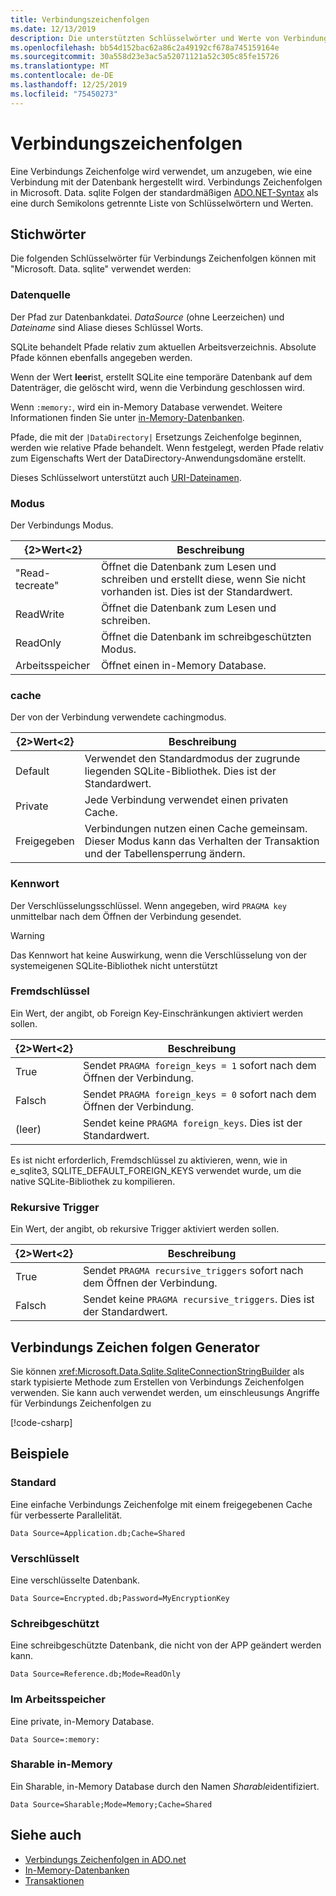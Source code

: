 ```yaml
---
title: Verbindungszeichenfolgen
ms.date: 12/13/2019
description: Die unterstützten Schlüsselwörter und Werte von Verbindungs Zeichenfolgen.
ms.openlocfilehash: bb54d152bac62a86c2a49192cf678a745159164e
ms.sourcegitcommit: 30a558d23e3ac5a52071121a52c305c85fe15726
ms.translationtype: MT
ms.contentlocale: de-DE
ms.lasthandoff: 12/25/2019
ms.locfileid: "75450273"
---
```

# <a name="connection-strings"></a>Verbindungszeichenfolgen

Eine Verbindungs Zeichenfolge wird verwendet, um anzugeben, wie eine Verbindung mit der Datenbank hergestellt wird. Verbindungs Zeichenfolgen in Microsoft. Data. sqlite Folgen der standardmäßigen [ADO.NET-Syntax](../../../framework/data/adonet/connection-strings.md) als eine durch Semikolons getrennte Liste von Schlüsselwörtern und Werten.

## <a name="keywords"></a>Stichwörter

Die folgenden Schlüsselwörter für Verbindungs Zeichenfolgen können mit "Microsoft. Data. sqlite" verwendet werden:

### <a name="data-source"></a>Datenquelle

Der Pfad zur Datenbankdatei. *DataSource* (ohne Leerzeichen) und *Dateiname* sind Aliase dieses Schlüssel Worts.

SQLite behandelt Pfade relativ zum aktuellen Arbeitsverzeichnis. Absolute Pfade können ebenfalls angegeben werden.

Wenn der Wert **leer**ist, erstellt SQLite eine temporäre Datenbank auf dem Datenträger, die gelöscht wird, wenn die Verbindung geschlossen wird.

Wenn `:memory:`, wird ein in-Memory Database verwendet. Weitere Informationen finden Sie unter [in-Memory-Datenbanken](in-memory-databases.md).

Pfade, die mit der `|DataDirectory|` Ersetzungs Zeichenfolge beginnen, werden wie relative Pfade behandelt. Wenn festgelegt, werden Pfade relativ zum Eigenschafts Wert der DataDirectory-Anwendungsdomäne erstellt.

Dieses Schlüsselwort unterstützt auch [URI-Dateinamen](https://www.sqlite.org/uri.html).

### <a name="mode"></a>Modus

Der Verbindungs Modus.

| {2&gt;Wert&lt;2}           | Beschreibung                                                                                        |
| --------------- | -------------------------------------------------------------------------------------------------- |
| "Read-tecreate" | Öffnet die Datenbank zum Lesen und schreiben und erstellt diese, wenn Sie nicht vorhanden ist. Dies ist der Standardwert. |
| ReadWrite       | Öffnet die Datenbank zum Lesen und schreiben.                                                        |
| ReadOnly        | Öffnet die Datenbank im schreibgeschützten Modus.                                                              |
| Arbeitsspeicher          | Öffnet einen in-Memory Database.                                                                       |

### <a name="cache"></a>cache

Der von der Verbindung verwendete cachingmodus.

| {2&gt;Wert&lt;2}   | Beschreibung                                                                                    |
| ------- | ---------------------------------------------------------------------------------------------- |
| Default | Verwendet den Standardmodus der zugrunde liegenden SQLite-Bibliothek. Dies ist der Standardwert.                   |
| Private | Jede Verbindung verwendet einen privaten Cache.                                                          |
| Freigegeben  | Verbindungen nutzen einen Cache gemeinsam. Dieser Modus kann das Verhalten der Transaktion und der Tabellensperrung ändern. |

### <a name="password"></a>Kennwort

Der Verschlüsselungsschlüssel. Wenn angegeben, wird `PRAGMA key` unmittelbar nach dem Öffnen der Verbindung gesendet.

> [!WARNING]
> Das Kennwort hat keine Auswirkung, wenn die Verschlüsselung von der systemeigenen SQLite-Bibliothek nicht unterstützt

### <a name="foreign-keys"></a>Fremdschlüssel

Ein Wert, der angibt, ob Foreign Key-Einschränkungen aktiviert werden sollen.

| {2&gt;Wert&lt;2}   | Beschreibung
| ------- | --- |
| True    | Sendet `PRAGMA foreign_keys = 1` sofort nach dem Öffnen der Verbindung.
| Falsch   | Sendet `PRAGMA foreign_keys = 0` sofort nach dem Öffnen der Verbindung.
| (leer) | Sendet keine `PRAGMA foreign_keys`. Dies ist der Standardwert. |

Es ist nicht erforderlich, Fremdschlüssel zu aktivieren, wenn, wie in e_sqlite3, SQLITE_DEFAULT_FOREIGN_KEYS verwendet wurde, um die native SQLite-Bibliothek zu kompilieren.

### <a name="recursive-triggers"></a>Rekursive Trigger

Ein Wert, der angibt, ob rekursive Trigger aktiviert werden sollen.

| {2&gt;Wert&lt;2} | Beschreibung                                                                 |
| ----- | --------------------------------------------------------------------------- |
| True  | Sendet `PRAGMA recursive_triggers` sofort nach dem Öffnen der Verbindung. |
| Falsch | Sendet keine `PRAGMA recursive_triggers`. Dies ist der Standardwert.              |

## <a name="connection-string-builder"></a>Verbindungs Zeichen folgen Generator

Sie können <xref:Microsoft.Data.Sqlite.SqliteConnectionStringBuilder> als stark typisierte Methode zum Erstellen von Verbindungs Zeichenfolgen verwenden. Sie kann auch verwendet werden, um einschleusungs Angriffe für Verbindungs Zeichenfolgen zu

[!code-csharp[](../../../../samples/snippets/standard/data/sqlite/EncryptionSample/Program.cs?name=snippet_ConnectionStringBuilder)]

## <a name="examples"></a>Beispiele

### <a name="basic"></a>Standard

Eine einfache Verbindungs Zeichenfolge mit einem freigegebenen Cache für verbesserte Parallelität.

```ConnectionString
Data Source=Application.db;Cache=Shared
```

### <a name="encrypted"></a>Verschlüsselt

Eine verschlüsselte Datenbank.

```ConnectionString
Data Source=Encrypted.db;Password=MyEncryptionKey
```

### <a name="read-only"></a>Schreibgeschützt

Eine schreibgeschützte Datenbank, die nicht von der APP geändert werden kann.

```ConnectionString
Data Source=Reference.db;Mode=ReadOnly
```

### <a name="in-memory"></a>Im Arbeitsspeicher

Eine private, in-Memory Database.

```ConnectionString
Data Source=:memory:
```

### <a name="sharable-in-memory"></a>Sharable in-Memory

Ein Sharable, in-Memory Database durch den Namen *Sharable*identifiziert.

```ConnectionString
Data Source=Sharable;Mode=Memory;Cache=Shared
```

## <a name="see-also"></a>Siehe auch

* [Verbindungs Zeichenfolgen in ADO.net](../../../framework/data/adonet/connection-strings.md)
* [In-Memory-Datenbanken](in-memory-databases.md)
* [Transaktionen](transactions.md)
